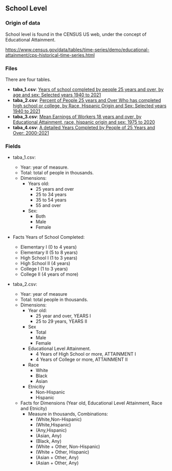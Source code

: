 ## School Level

### Origin of data

School level is found in the CENSUS US web, under the concept of Educational Attainment.

https://www.census.gov/data/tables/time-series/demo/educational-attainment/cps-historical-time-series.html


### Files

There are four tables. 
* **taba_1.csv**: [Years of school completed by people 25 years and over, by age and sex: Selected years 1940 to 2021](https://www2.census.gov/programs-surveys/demo/tables/educational-attainment/time-series/cps-historical-time-series/taba-1.csv)
* **taba_2.csv**: [Percent of People 25 years and Over Who has completed high school or college, by Race, Hispanic Origin and Sex: Selected years 1940 to 2021](https://www2.census.gov/programs-surveys/demo/tables/educational-attainment/time-series/cps-historical-time-series/taba-2.csv)<br>
* **taba_3.csv**: [Mean Earnings of Workers 18 years and over, by Educational Attainment, race, hispanic origin and sex: 1975 to 2020](https://www2.census.gov/programs-surveys/demo/tables/educational-attainment/time-series/cps-historical-time-series/taba-3.csv)<br>
* **taba_4.csv**: [A detailed Years Completed by People of 25 Years and Over: 2000-2021](https://www2.census.gov/programs-surveys/demo/tables/educational-attainment/time-series/cps-historical-time-series/taba-4.csv)


### Fields

* taba_1.csv: <br>
  * Year: year of measure.
  * Total: total of people in thousands.
  * Dimensions:
    * Years old: 
      * 25 years and over
      * 25 to 34 years
      * 35 to 54 years
      * 55 and over
    * Sex: 
      * Both
      * Male
      * Female
 * Facts Years of School Completed:
    * Elementary I  (0 to 4 years)
    * Elementary II (5 to 8 years)
    * High School I (1 to 3 years)
    * High School II (4 years)
    * College I (1 to 3 years)
    * College II (4 years of more)   
  
* taba_2.csv: <br>
  * Year: year of measure
  * Total: total people in thousands.
  * Dimensions: 
    * Year old:
      * 25 year and over, YEARS I
      * 25 to 29 years, YEARS II     
    * Sex
      * Total
      * Male
      * Female
    * Educational Level Attainment.
      * 4 Years of High School or more, ATTAINMENT I
      * 4 Years of College or more, ATTAINMENT II  
    * Race
      * White
      * Black
      * Asian
    * Etnicitiy
      * Non-Hispanic
      * Hispanic
  * Facts for Dimensions (Year old, Educational Level Attainment, Race and Etnicity)
      * Measure in thousands, Combinations:
        * (White,Non-Hispanic)
        * (White,Hispanic)
        * (Any,Hispanic)
        * (Asian, Any)
        * (Black, Any)
        * (White + Other, Non-Hispanic)
        * (White + Other, Hispanic)
        * (Asian + Other, Any)
        * (Asian + Other, Any)
  

       
